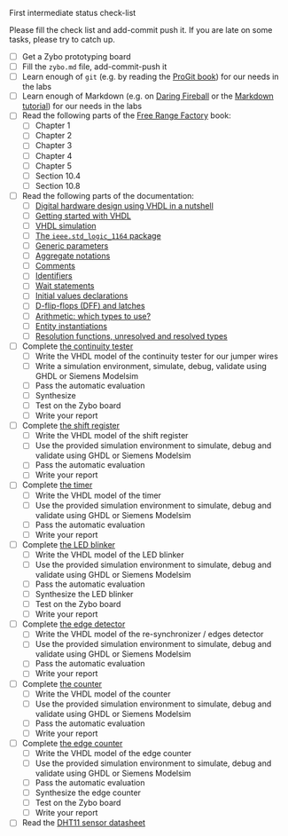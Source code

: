 <!--
Copyright © Telecom Paris
Copyright © Renaud Pacalet (renaud.pacalet@telecom-paris.fr)

This file must be used under the terms of the CeCILL. This source
file is licensed as described in the file COPYING, which you should
have received as part of this distribution. The terms are also
available at:
https://cecill.info/licences/Licence_CeCILL_V2.1-en.html
-->

First intermediate status check-list

Please fill the check list and add-commit push it. If you are late on some tasks, please try to catch up.

* [ ] Get a Zybo prototyping board
* [ ] Fill the `zybo.md` file, add-commit-push it
* [ ] Learn enough of `git` (e.g. by reading the [ProGit book]) for our needs in the labs
* [ ] Learn enough of Markdown (e.g. on [Daring Fireball] or the [Markdown tutorial]) for our needs in the labs
* [ ] Read the following parts of the [Free Range Factory] book:
   * [ ] Chapter 1
   * [ ] Chapter 2
   * [ ] Chapter 3
   * [ ] Chapter 4
   * [ ] Chapter 5
   * [ ] Section 10.4
   * [ ] Section 10.8
* [ ] Read the following parts of the documentation:
   * [ ] [Digital hardware design using VHDL in a nutshell]
   * [ ] [Getting started with VHDL]
   * [ ] [VHDL simulation]
   * [ ] [The `ieee.std_logic_1164` package]
   * [ ] [Generic parameters]
   * [ ] [Aggregate notations]
   * [ ] [Comments]
   * [ ] [Identifiers]
   * [ ] [Wait statements]
   * [ ] [Initial values declarations]
   * [ ] [D-flip-flops (DFF) and latches]
   * [ ] [Arithmetic: which types to use?]
   * [ ] [Entity instantiations]
   * [ ] [Resolution functions, unresolved and resolved types]
* [ ] Complete [the continuity tester](vhdl/lab01)
   * [ ] Write the VHDL model of the continuity tester for our jumper wires
   * [ ] Write a simulation environment, simulate, debug, validate using GHDL or Siemens Modelsim
   * [ ] Pass the automatic evaluation
   * [ ] Synthesize
   * [ ] Test on the Zybo board
   * [ ] Write your report
* [ ] Complete [the shift register](vhdl/lab02)
   * [ ] Write the VHDL model of the shift register
   * [ ] Use the provided simulation environment to simulate, debug and validate using GHDL or Siemens Modelsim
   * [ ] Pass the automatic evaluation
   * [ ] Write your report
* [ ] Complete [the timer](vhdl/lab03)
   * [ ] Write the VHDL model of the timer
   * [ ] Use the provided simulation environment to simulate, debug and validate using GHDL or Siemens Modelsim
   * [ ] Pass the automatic evaluation
   * [ ] Write your report
* [ ] Complete [the LED blinker](vhdl/lab04)
   * [ ] Write the VHDL model of the LED blinker
   * [ ] Use the provided simulation environment to simulate, debug and validate using GHDL or Siemens Modelsim
   * [ ] Pass the automatic evaluation
   * [ ] Synthesize the LED blinker
   * [ ] Test on the Zybo board
   * [ ] Write your report
* [ ] Complete [the edge detector](vhdl/lab05)
   * [ ] Write the VHDL model of the re-synchronizer / edges detector
   * [ ] Use the provided simulation environment to simulate, debug and validate using GHDL or Siemens Modelsim
   * [ ] Pass the automatic evaluation
   * [ ] Write your report
* [ ] Complete [the counter](vhdl/lab06)
   * [ ] Write the VHDL model of the counter
   * [ ] Use the provided simulation environment to simulate, debug and validate using GHDL or Siemens Modelsim
   * [ ] Pass the automatic evaluation
   * [ ] Write your report
* [ ] Complete [the edge counter](vhdl/lab07)
   * [ ] Write the VHDL model of the edge counter
   * [ ] Use the provided simulation environment to simulate, debug and validate using GHDL or Siemens Modelsim
   * [ ] Pass the automatic evaluation
   * [ ] Synthesize the edge counter
   * [ ] Test on the Zybo board
   * [ ] Write your report
* [ ] Read the [DHT11 sensor datasheet]

[ProGit book]: doc/data/ProGitScottChacon.pdf
[Daring Fireball]: https://daringfireball.net/projects/markdown/syntax
[Markdown tutorial]: http://www.markdowntutorial.com/
[Free Range Factory]: doc/data/free_range_vhdl.pdf
[Getting started with VHDL]: doc/data/getting-started-with-vhdl.md
[Digital hardware design using VHDL in a nutshell]: doc/data/digital-hardware-design-using-vhdl-in-a-nutshell.md
[VHDL simulation]: doc/data/vhdl-simulation.md
[Comments]: doc/data/comments.md
[Identifiers]: doc/data/identifiers.md
[Wait statements]: doc/data/wait.md
[The `ieee.std_logic_1164` package]: doc/data/std_logic_1164.md
[Generic parameters]: doc/data/generics.md
[Aggregate notations]: doc/data/aggregate-notations.md
[Resolution functions, unresolved and resolved types]: doc/data/resolution-functions-unresolved-and-resolved-types.md
[Entity instantiations]: doc/data/entity-instantiations.md
[Initial values declarations]: doc/data/initial-values.md
[D-flip-flops (DFF) and latches]: doc/data/d-flip-flops-dff-and-latches.md
[Arithmetic: which types to use?]: doc/data/arithmetic-which-types-to-use.md
[DHT11 sensor datasheet]: doc/data/DHT11.pdf

<!-- vim: set tabstop=4 softtabstop=4 shiftwidth=4 expandtab textwidth=0: -->
